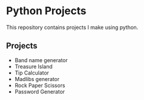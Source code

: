 # Python Projects

This repository contains projects I make using python.

## Projects

- Band name generator
- Treasure Island
- Tip Calculator
- Madlibs generator
- Rock Paper Scissors
- Password Generator
